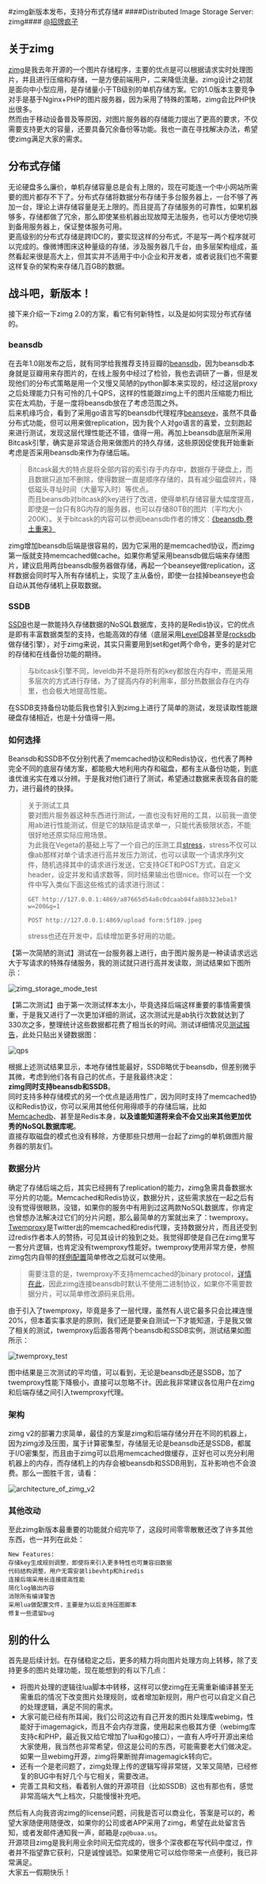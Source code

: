#zimg新版本发布，支持分布式存储#
####Distributed Image Storage Server: zimg####
[@招牌疯子](http://weibo.com/buaazp)

## 关于zimg
[zimg](http://zimg.buaa.us/)是我去年开源的一个图片存储程序，主要的优点是可以根据请求实时处理图片，并且进行压缩和存储，一是方便前端用户，二来降低流量。zimg设计之初就是面向中小型应用，是存储量小于TB级别的单机存储方案。它的1.0版本主要竞争对手是基于Nginx+PHP的图片服务器，因为采用了特殊的策略，zimg会比PHP快出很多。  
然而由于移动设备普及等原因，对图片服务器的存储能力提出了更高的要求，不仅需要支持更大的容量，还要具备冗余备份等功能。我也一直在寻找解决办法，希望使zimg满足大家的需求。  

## 分布式存储
无论硬盘多么廉价，单机存储容量总是会有上限的，现在可能连一个中小网站所需要的图片都存不下了。分布式存储将数据分布存储于多台服务器上，一台不够了再加一台，理论上讲存储容量是无上限的。而且提高了存储服务的可靠性，如果机器够多，存储都做了冗余，那么即使某些机器出现故障无法服务，也可以方便地切换到备用服务器上，保证整体服务可用。  
更高级别的分布式存储是跨IDC的，要实现这样的分布式，不是写一两个程序就可以完成的。像微博图床这种量级的存储，涉及服务器几千台，由多层架构组成，虽然看起来很是高大上，但其实并不适用于中小企业和开发者，或者说我们也不需要这样复杂的架构来存储几百GB的数据。  

## 战斗吧，新版本！
接下来介绍一下zimg 2.0的方案，看它有何新特性，以及是如何实现分布式存储的。  
### beansdb
在去年1.0刚发布之后，就有同学给我推荐支持豆瓣的[beansdb](https://github.com/douban/beansdb)，因为beansdb本身就是豆瓣用来存图片的，在线上服务中经过了检验，我也去调研了一番，但是发现他们的分布式策略是用一个又慢又简陋的python脚本来实现的，经过这层proxy之后处理能力只有可怜的几十QPS，这样的性能跟zimg上千的图片压缩能力相比实在太鸡肋，于是一度将beansdb放在了考虑范围之外。  
后来机缘巧合，看到了采用go语言写的beansdb代理程序[beanseye](https://github.com/douban/beanseye)，虽然不具备分布式功能，但可以用来做replication，因为我个人对go语言的喜爱，立刻跑起来进行测试，发现这层代理性能还不错，值得一用。再加上beansdb底层所采用Bitcask引擎，确实是非常适合用来做图片的持久存储，这些原因促使我开始重新考虑是否采用beansdb来作为存储后端。  
> Bitcask最大的特点是将全部内容的索引存于内存中，数据存于硬盘上，而且数据只追加不删除，使得数据一直是顺序存储的，具有减少磁盘碎片，降低磁头寻址时间（大量写入时）等优点。  
> 而且beansdb对bitcask的key进行了改进，使得单机存储容量大幅度提高，即使是一台只有8G内存的服务器，也可以存储80TB的图片（平均大小200K）。关于bitcask的内容可以参阅beansdb作者的博文：[《beansdb 卷土重来》](http://www.douban.com/note/122507891/)  

zimg增加beansdb后端是很容易的，因为它采用的是memcached协议，而zimg第一版就支持memcached做cache。如果你希望采用beansdb做后端来存储图片，建议启用两台beansdb服务器做存储，再起一个beanseye做replication，这样数据会同时写入所有存储机上，实现了主从备份，即使一台挂掉beanseye也会自动从其他存储机上获取数据。  
### SSDB
[SSDB](https://github.com/ideawu/ssdb)也是一款能持久存储数据的NoSQL数据库，支持的是Redis协议，它的优点是即有丰富数据类型的支持，也能高效的存储（底层采用[LevelDB](https://code.google.com/p/leveldb/)甚至是[rocksdb](https://github.com/facebook/rocksdb)做存储引擎），对于zimg来说，其实只需要用到set和get两个命令，更多的是对它的存储和在线备份功能的期待。  
> 与bitcask引擎不同，leveldb并不是将所有的key都放在内存中，而是采用多层次的方式进行存储，为了提高内存的利用率，部分热数据会存在内存里，也会极大地提高性能。  

在SSDB支持备份功能后我也曾引入到zimg上进行了简单的测试，发现读取性能跟硬盘存储相近，也是十分值得一用。  
### 如何选择
Beansdb和SSDB不仅分别代表了memcached协议和Redis协议，也代表了两种完全不同的底层存储方案，都能极大地利用内存和磁盘，都有主从备份功能，到底谁优谁劣实在难以分辨。于是我对他们进行了测试，希望通过数据来表现各自的能力，进行最终的抉择。  
> 关于测试工具  
> 要对图片服务器这种东西进行测试，一直也没有好用的工具，以前我一直使用ab进行性能测试，但是它的缺陷是请求单一，只能代表极限状态，不能很好地还原实际应用场景。  
> 为此我在Vegeta的基础上写了一个自己的压测工具[stress]()，stress不仅可以像ab那样对单个请求进行高并发压力测试，也可以读取一个请求序列文件，随机选择其中的请求进行发送，它支持GET和POST方式，自定义header，设定并发和请求数等，同时结果输出也很nice。你可以在一个文件中写入类似下面这些格式的请求进行测试：  
> ````
> GET http://127.0.0.1:4869/a87665d54a8c0dcaab04fa88b323eba1?w=200&g=1  
> ````
> ````
> POST http://127.0.0.1:4869/upload form:5f189.jpeg  
> ````  
> stress也还在开发中，后续增加更多好用的功能。

【第一次简陋的测试】测试在一台服务器上进行，由于图片服务是一种读请求远远大于写请求的特殊存储服务，我的测试就只进行高并发读取，测试结果如下图所示：  

![zimg_storage_mode_test](http://ww1.sinaimg.cn/large/4c422e03tw1efpkuhy2p0j20or0jmwg6.jpg)  

【第二次测试】由于第一次测试样本太小，毕竟选择后端这样重要的事情需要慎重，于是我又进行了一次更加详细的测试，这次测试光是ab执行次数就达到了330次之多，整理统计这些数据都花费了相当长的时间。测试详细情况见[测试报告](http://blog.buaa.us/?p=224)，此处只贴出关键数据图：  

![qps](http://ww1.sinaimg.cn/large/4c422e03tw1efvtggyr4pj216k0vitec.jpg)

根据上述测试结果显示，本地存储性能最好，SSDB略优于beansdb，但差别微乎其微，考虑到他们各有自己的优点，于是我最终决定：  
**zimg同时支持beansdb和SSDB**。   
同时支持多种存储模式的另一个优点是适用性广，因为同时支持了memcached协议和Redis协议，你可以采用其他任何用得顺手的存储后端，比如[Memcachedb](http://memcachedb.org/)、甚至是Redis本身，**以及谁能知道将来会不会又出来其他更加优秀的NoSQL数据库呢**。  
直接存取磁盘的模式也没有移除，方便那些只想用一台起了zimg的单机做图片服务器的朋友们。  
### 数据分片
确定了存储后端之后，其实已经拥有了replication的能力，zimg急需具备数据水平分片的功能。Memcached和Redis协议，数据分片，这些需求放在一起之后有没有觉得很眼熟，没错，如果你的服务中有用到过这两款NoSQL数据库，你肯定也曾想办法解决过它们的分片问题，那么最简单的方案就出来了：twemproxy。  
[Twemproxy](https://github.com/twitter/twemproxy)是Twitter出的memcached和redis代理，支持数据分片，而且还受到过redis作者本人的赞扬，可见其设计的独到之处。我觉得即使是自己在zimg里写一套分片逻辑，也肯定没有twemproxy性能好。twemproxy使用非常方便，参照zimg包内自带的[样例配置](https://github.com/buaazp/zimg/blob/master/test/zimg.yml)简单修改之后就可以使用。  
> 需要注意的是，twemproxy不支持memcached的binary protocol，[详情在此](https://github.com/twitter/twemproxy/blob/master/notes/memcache.txt)，因此zimg连接beansdb时默认不使用二进制协议，如果你不需要数据分片，可以简单修改源码来启用。  

由于引入了twemproxy，毕竟是多了一层代理，虽然有人说它最多只会比裸连慢20%，但本着实事求是的原则，我们还是要亲自测试一下才能知道，于是我又做了相关的测试，twemproxy后面各带两个beansdb和SSDB实例，测试结果如图所示：  

![twemproxy_test](http://ww4.sinaimg.cn/large/4c422e03tw1efpkuiq5dpj20lh0jigms.jpg)  

图中结果是三次测试的平均值，可以看到，无论是beansdb还是SSDB，加了twemproxy性能下降极小，直接可以忽略不计。因此我非常建议各位用户在zimg和后端存储之间引入twemproxy代理。
### 架构
zimg v2的部署力求简单，最佳的方案是zimg和后端存储分开在不同的机器上，因为zimg涉及压图，属于计算密集型，存储层无论是beansdb还是SSDB，都属于I/O密集型，而且由于zimg可以启用memcached做缓存，正好也可以充分利用机器上的内存，而存储机上的内存会被beansdb和SSDB用到，互补影响也不会浪费。那么一图胜千言，请看：  

![architecture_of_zimg_v2](http://ww2.sinaimg.cn/large/4c422e03gw1efpmngazc0j21ik1e6dnk.jpg)

### 其他改动
至此zimg新版本最重要的功能就介绍完毕了，这段时间零零散散还改了许多其他东西，也一并列在此处：  

````
New Features:
存储key生成规则调整，即使将来引入更多特性也可兼容旧数据
代码结构调整，用户无需安装libevhtp和hiredis
连接后端采用长连接提高性能
简化log输出内容
消除所有编译警告
采用lua做配置文件，主要是为以后支持压图脚本
修复一些遗留bug
````
## 别的什么
首先是后续计划。在存储稳定之后，更多的精力将向图片处理方向上转移，除了支持更多的图片处理功能，现在能想到的有以下几点：  

- 将图片处理的逻辑往lua脚本中转移，这样可以使zimg在无需重新编译甚至无需重启的情况下改变图片处理规则，或者增加新规则，用户也可以自定义自己的处理逻辑，满足不同的需求。  
- 大家可能已经有所耳闻，我们公司这边有自己开发的图片处理库webimg，性能好于imagemagick，而且不会内存泄露，使用起来也极其方便（webimg库支持c和PHP，最近我又给它增加了lua和go接口），一直有人呼吁开源出来给大家使用，我当然也非常希望，但这是公司的东西，可能需要老大们做决定。如果一旦webimg开源，zimg将果断抛弃imagemagick转向它。
- 还有一个是老问题了，zimg处理上传的逻辑写得非常搓，又笨又简陋，已经修复的BUG中有好几个与它相关，需要改进。
- 完善工具和文档，看着别人做的开源项目（比如SSDB）这也有那也有，感觉非常高端大气上档次，只能慢慢补充吧。

然后有人向我咨询zimg的license问题，问我是否可以商业化，答案是可以的，希望大家随便用随便改，如果你的公司或者APP采用了zimg，希望在此处留言告知，或者发邮件通知我一声，邮箱是````zp@buaa.us````。  
开源项目zimg是我利用业余时间无偿完成的，很多个深夜都在写代码中度过，作者并不指望靠它获利，只是诚惶诚恐。如果使用它可以给你带来一点便利，我已非常满足。  
大家五一假期快乐！  


